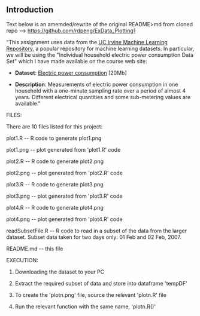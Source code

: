 ## Introduction

Text below is an amemded/rewrite of the original README>md from
cloned repo --> https://github.com/rdpeng/ExData_Plotting1

"This assignment uses data from
the <a href="http://archive.ics.uci.edu/ml/">UC Irvine Machine
Learning Repository</a>, a popular repository for machine learning
datasets. In particular, we will be using the "Individual household
electric power consumption Data Set" which I have made available on
the course web site:


* <b>Dataset</b>: <a href="https://d396qusza40orc.cloudfront.net/exdata%2Fdata%2Fhousehold_power_consumption.zip">Electric power consumption</a> [20Mb]

* <b>Description</b>: Measurements of electric power consumption in
one household with a one-minute sampling rate over a period of almost
4 years. Different electrical quantities and some sub-metering values
are available."


FILES:

There are 10 files listed for this project:

plot1.R -- R code to generate plot1.png

plot1.png -- plot generated from 'plot1.R' code

plot2.R -- R code to generate plot2.png

plot2.png -- plot generated from 'plot2.R' code

plot3.R -- R code to generate plot3.png

plot3.png -- plot generated from 'plot3.R' code

plot4.R -- R code to generate plot4.png

plot4.png -- plot generated from 'plot4.R' code

readSubsetFile.R -- R code to read in a subset of the data from the larger dataset.
                    Subset data taken for two days only: 01 Feb and 02 Feb, 2007.

README.md -- this file


EXECUTION:

1.	Downloading the dataset to your PC

2.	Extract the required subset of data and store into dataframe 'tempDF'

3.	To create the 'plotn.png' file, source the relevant 'plotn.R' file

4.	Run the relevant function with the same name, 'plotn.R()'

